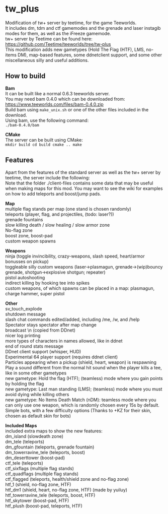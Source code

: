 # tw_plus
Modification of tw+ server by teetime, for the game Teeworlds.  
It includes dm, tdm and ctf gamemodes and the grenade and laser instagib modes for them, as well as the iFreeze gamemode.  
tw+ server by Teetime can be found here: https://github.com/Teetime/teeworlds/tree/tw-plus  
This modification adds new gametypes (Hold The Flag (HTF), LMS, no-items DM), map-based features, some ddnetclient support, and some other miscellaneous silly and useful additions.  

## How to build
**Bam**  
It can be built like a normal 0.6.3 teeworlds server.  
You may need bam 0.4.0 which can be downloaded from: https://www.teeworlds.com/files/bam-0.4.0.zip  
Build bam using <code>make_unix.sh</code> or one of the other files included in the download.  
Using bam, use the following command:  
<code>./bam-0.4.0/bam</code>  

**CMake**  
The server can be built using CMake:  
<code>mkdir build
cd build
cmake ..
make</code>  

## Features
Apart from the features of the standard server as well as the tw+ server by teetime, the server include the following:  
Note that the folder ./client-files contains some data that may be useful when making maps for this mod. You may want to see the wiki for examples on how to add teleports and boost/jump pads.  

**Map**  
multiple flag stands per map (one stand is chosen randomly)  
teleports (player, flag, and projectiles, (todo: laser?))  
grenade fountains  
slow killing death / slow healing / slow armor zone  
No-flag zone  
boost zone, boost-pad  
custom weapon spawns  

**Weapons**  
ninja (toggle invincibility, crazy-weapons, slash speed, heart/armor bonusses on pickup)  
toggleable silly custom weapons (laser->plasmagun, grenade->(wip)bouncy grenade, shotgun->explosive shotgun; repeater)  
pistol autoshooting  
indirect killing by hooking tee into spikes  
custom weapons, of which spawns can be placed in a map: plasmagun, charge hammer, super pistol  

**Other**  
sv_touch_explode  
shutdown message  
slash chat commands edited/added, including /me, /w, and /help  
Spectator stays spectator after map change  
broadcast \n (copied from DDnet)  
nicer log printing  
more types of characters in names allowed, like in ddnet  
end of round stats message  
DDnet client support (whisper, HUD)  
Experimental 64 player support (requires ddnet client)  
Particles appearing when a pickup (shield, heart, weapon) is respawning  
Play a sound different from the normal hit sound when the player kills a tee, like in some other gametypes  
new gametype: Hold the flag (HTF); (teamless) mode where you gain points by holding the flag  
new gametype: Last man standing (LMS); (teamless) mode where you must avoid dying while killing others  
new gametype: No Items Death Match (nDM): teamless mode where you can only use one weapon, which is randomly chosen every 15s by default.  
Simple bots, with a few difficulty options (Thanks to +KZ for their skin, chosen as default skin for bots)  

**Included Maps**  
included extra maps to show the new features:  
dm_island (slowdeath zone)  
dm_tele (teleports)  
dm_gfountain (teleports, grenade fountain)  
dm_towerravine_tele (teleports, boost)  
dm_deserttower (boost-pad)  
ctf_tele (teleports)  
ctf_sixflags (multiple flag stands)  
ctf_quadflags (multiple flag stands)  
ctf_flagged (teleports, health/shield zone and no-flag zone)  
htf_1 (shield, no-flag zone, HTF)  
htf_dm1 (shield, heart, no-flag zone, HTF) (made by yuiluy)  
htf_towerravine_tele (teleports, boost, HTF)  
htf_skytower (boost-pad, HTF)  
htf_plush (boost-pad, teleports, HTF)  